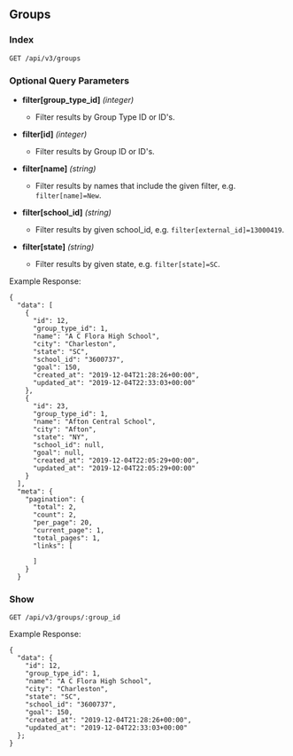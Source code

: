 ## Groups

### Index

```
GET /api/v3/groups
```

### Optional Query Parameters

- **filter[group_type_id]** _(integer)_

  - Filter results by Group Type ID or ID's.

- **filter[id]** _(integer)_

  - Filter results by Group ID or ID's.

- **filter[name]** _(string)_

  - Filter results by names that include the given filter, e.g. `filter[name]=New`.

- **filter[school_id]** _(string)_

  - Filter results by given school_id, e.g. `filter[external_id]=13000419`.

- **filter[state]** _(string)_

  - Filter results by given state, e.g. `filter[state]=SC`.

Example Response:

```
{
  "data": [
    {
      "id": 12,
      "group_type_id": 1,
      "name": "A C Flora High School",
      "city": "Charleston",
      "state": "SC",
      "school_id": "3600737",
      "goal": 150,
      "created_at": "2019-12-04T21:28:26+00:00",
      "updated_at": "2019-12-04T22:33:03+00:00"
    },
    {
      "id": 23,
      "group_type_id": 1,
      "name": "Afton Central School",
      "city": "Afton",
      "state": "NY",
      "school_id": null,
      "goal": null,
      "created_at": "2019-12-04T22:05:29+00:00",
      "updated_at": "2019-12-04T22:05:29+00:00"
    }
  ],
  "meta": {
    "pagination": {
      "total": 2,
      "count": 2,
      "per_page": 20,
      "current_page": 1,
      "total_pages": 1,
      "links": [

      ]
    }
  }
```

### Show

```
GET /api/v3/groups/:group_id
```

Example Response:

```
{
  "data": {
    "id": 12,
    "group_type_id": 1,
    "name": "A C Flora High School",
    "city": "Charleston",
    "state": "SC",
    "school_id": "3600737",
    "goal": 150,
    "created_at": "2019-12-04T21:28:26+00:00",
    "updated_at": "2019-12-04T22:33:03+00:00"
  };
}
```
